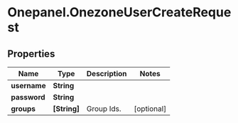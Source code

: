# Onepanel.OnezoneUserCreateRequest

## Properties
Name | Type | Description | Notes
------------ | ------------- | ------------- | -------------
**username** | **String** |  | 
**password** | **String** |  | 
**groups** | **[String]** | Group Ids. | [optional] 



